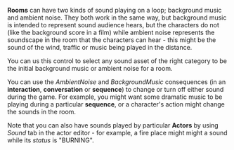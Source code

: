 **Rooms** can have two kinds of sound playing on a loop; background music and ambient noise. They both work in the same way, but background music is intended to represent sound audience hears, but the characters do not (like the background score in a film) while ambient noise represents the soundscape in the room that the characters can hear - this might be the sound of the wind, traffic or music being played in the distance.

You can us this control to select any sound asset of the right category to be the initial background music or ambient noise for a room.

You can use the *AmbientNoise* and *BackgroundMusic* consequences (in an **interaction**, **conversation** or **sequence**) to change or turn off either sound during the game. For example, you might want some dramatic music to be playing during a particular **sequence**, or a character's action might change the sounds in the room.

Note that you can also have sounds played by particular **Actors** by using *Sound* tab in the actor editor - for example, a fire place might might a sound while its *status* is "BURNING". 